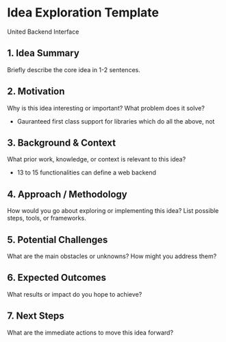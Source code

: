 # Idea Exploration Template

United Backend Interface

## 1. Idea Summary

Briefly describe the core idea in 1-2 sentences.

## 2. Motivation

Why is this idea interesting or important? What problem does it solve?

- Gauranteed first class support for libraries which do all the above, not

## 3. Background & Context

What prior work, knowledge, or context is relevant to this idea?

- 13 to 15 functionalities can define a web backend

## 4. Approach / Methodology

How would you go about exploring or implementing this idea? List possible steps, tools, or frameworks.

## 5. Potential Challenges

What are the main obstacles or unknowns? How might you address them?

## 6. Expected Outcomes

What results or impact do you hope to achieve?

## 7. Next Steps

What are the immediate actions to move this idea forward?
